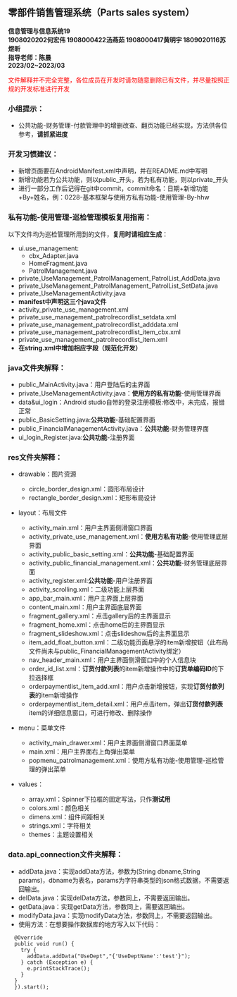 ## 零部件销售管理系统（Parts sales system）
**信息管理与信息系统19**<br>
**1908020202何宏伟 1908000422汤燕茹 1908000417黄明宇 1809020116苏煜昕**<br>
**指导老师：陈晨**<br>
**2023/02~2023/03**<br>

<font color=red>文件解释并不完全完整，各位成员在开发时请勿随意删除已有文件，并尽量按照正规的开发标准进行开发</font>

### 小组提示：
- 公共功能-财务管理-付款管理中的增删改查、翻页功能已经实现，方法供各位参考，**请抓紧进度**
### 开发习惯建议：
- 新增页面要在AndroidManifest.xml中声明，并在README.md中写明
- 新增功能若为公共功能，则以public_开头，若为私有功能，则以private_开头
- 进行一部分工作后记得在git中commit，commit命名：日期+新增功能+By+姓名，例：0228-基本框架与使用方私有功能-使用管理-By-hhw

### 私有功能-使用管理-巡检管理模板复用指南：
以下文件均为巡检管理所用到的文件，**复用时请相应生成**：
- ui.use_management:
  - cbx_Adapter.java
  - HomeFragment.java
  - PatrolManagement.java
- private_UseManagement_PatrolManagement_PatrolList_AddData.java
- private_UseManagement_PatrolManagement_PatrolList_SetData.java
- private_UseManagementActivity.java
- **manifest中声明这三个java文件**
- activity_private_use_management.xml
- private_use_management_patrolrecordlist_setdata.xml
- private_use_management_patrolrecordlist_adddata.xml
- private_use_management_patrolrecordlist_item_cbx.xml
- private_use_management_patrolrecordlist_item.xml
- **在string.xml中增加相应字段（规范化开发）**

### java文件夹解释：
- public_MainActivity.java：用户登陆后的主界面
- private_UseManagementActivity.java：**使用方的私有功能**-使用管理界面
- data&ui_login：Android studio自带的登录注册模板:修改中，未完成，报错正常
- public_BasicSetting.java:**公共功能**-基础配置界面
- public_FinancialManagementActivity.java：**公共功能**-财务管理界面
- ui_login_Register.java:**公共功能**-注册界面


### res文件夹解释：
- drawable：图片资源
  - circle_border_design.xml：圆形布局设计
  - rectangle_border_design.xml：矩形布局设计
- layout：布局文件
  - activity_main.xml：用户主界面侧滑窗口界面
  - activity_private_use_management.xml：**使用方私有功能**-使用管理底层界面 
  - activity_public_basic_setting.xml：**公共功能**-基础配置界面
  - activity_public_financial_management.xml：**公共功能**-财务管理底层界面 
  - activity_register.xml:**公共功能**-用户注册界面
  - activity_scrolling.xml：二级功能上层界面
  - app_bar_main.xml：用户主界面上层界面
  - content_main.xml：用户主界面底层界面
  - fragment_gallery.xml：点击gallery后的主界面显示
  - fragment_home.xml：点击home后的主界面显示
  - fragment_slideshow.xml：点击slideshow后的主界面显示
  - item_add_float_button.xml：二级功能页面悬浮的item新增按钮（此布局文件尚未与public_FinancialManagementActivity绑定）
  - nav_header_main.xml：用户主界面侧滑窗口中的个人信息块
  - order_id_list.xml：**订货付款列表**的item新增操作中的**订货单编码ID**的下拉选择框
  - orderpaymentlist_item_add.xml：用户点击新增按钮，实现**订货付款列表**的item新增操作
  - orderpaymentlist_item_detail.xml：用户点击item，弹出**订货付款列表**item的详细信息窗口，可进行修改、删除操作


- menu：菜单文件
  - activity_main_drawer.xml：用户主界面侧滑窗口界面菜单
  - main.xml：用户主界面右上角弹出菜单
  - popmenu_patrolmanagement.xml：使用方私有功能-使用管理-巡检管理的弹出菜单
- values：
  - array.xml：Spinner下拉框的固定写法，只作**测试用**
  - colors.xml：颜色相关
  - dimens.xml：组件间距相关
  - strings.xml：字符相关
  - themes：主题设置相关

### data.api_connection文件夹解释：
  - addData.java：实现addData方法，参数为(String dbname,String params)，dbname为表名，params为字符串类型的json格式数据，不需要返回输出。
  - delData.java：实现delData方法，参数同上，不需要返回输出。
  - getData.java：实现getData方法，参数同上，需要返回输出。
  - modifyData.java：实现modifyData方法，参数同上，不需要返回输出。
  - 使用方法：在想要操作数据库的地方写入以下代码：
```  new Thread(new Runnable(){
  @Override
  public void run() {
    try {
      addData.addData("UseDept","{'UseDeptName':'test'}");
    } catch (Exception e) {
      e.printStackTrace();
    }
  }
  }).start();
```